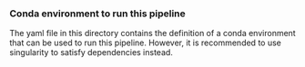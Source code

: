### Conda environment to run this pipeline

The yaml file in this directory contains the definition of a conda environment that can be used to run this pipeline.  However, it is recommended to use singularity to satisfy dependencies instead.
